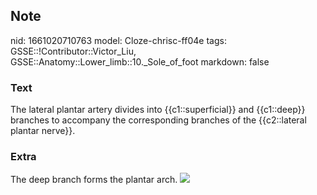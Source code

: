 ## Note
nid: 1661020710763
model: Cloze-chrisc-ff04e
tags: GSSE::!Contributor::Victor_Liu, GSSE::Anatomy::Lower_limb::10._Sole_of_foot
markdown: false

### Text
The lateral plantar artery divides into {{c1::superficial}} and {{c1::deep}} branches to accompany the corresponding branches of the {{c2::lateral plantar nerve}}.

### Extra
The deep branch forms the plantar arch. <img src= 
"paste-448bc9c7cdde06b0b0f0cb6887a220aed8e399b4.jpg">
